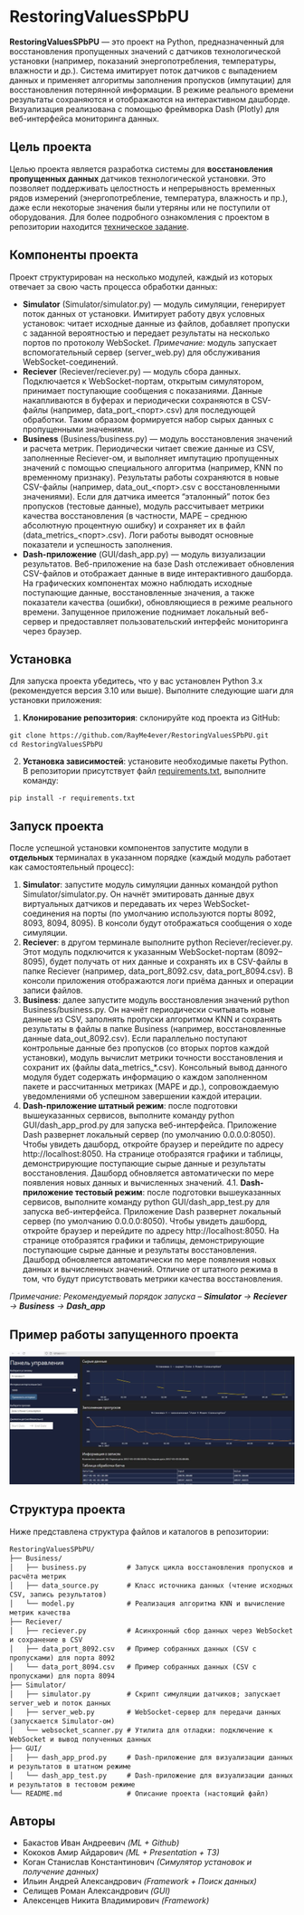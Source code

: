 # RestoringValuesSPbPU
**RestoringValuesSPbPU** — это проект на Python, предназначенный для восстановления пропущенных значений с датчиков технологической установки (например, показаний энергопотребления, температуры, влажности и др.). Система имитирует поток датчиков с выпадением данных и применяет алгоритмы заполнения пропусков (импутации) для восстановления потерянной информации. В режиме реального времени результаты сохраняются и отображаются на интерактивном дашборде. Визуализация реализована с помощью фреймворка Dash (Plotly) для веб-интерфейса мониторинга данных.

## Цель проекта
Целью проекта является разработка системы для **восстановления пропущенных данных** датчиков технологической установки. Это позволяет поддерживать целостность и непрерывность временных рядов измерений (энергопотребление, температура, влажность и пр.), даже если некоторые значения были утеряны или не поступили от оборудования. Для более подробного ознакомления с проектом в репозитории находится [техническое задание](Техническое_задание.pdf).

## Компоненты проекта
Проект структурирован на несколько модулей, каждый из которых отвечает за свою часть процесса обработки данных:

  * **Simulator** (Simulator/simulator.py) — модуль симуляции, генерирует поток данных от установки. Имитирует работу двух условных установок: читает исходные данные из файлов, добавляет пропуски с заданной вероятностью и передает результаты на несколько портов по протоколу WebSocket. _Примечание:_ модуль запускает вспомогательный сервер (server_web.py) для обслуживания WebSocket-соединений.
  * **Reciever** (Reciever/reciever.py) — модуль сбора данных. Подключается к WebSocket-портам, открытым симулятором, принимает поступающие сообщения с показаниями. Данные накапливаются в буферах и периодически сохраняются в CSV-файлы (например, data_port_<порт>.csv) для последующей обработки. Таким образом формируется набор сырых данных с пропущенными значениями.
  * **Business** (Business/business.py) — модуль восстановления значений и расчета метрик. Периодически читает свежие данные из CSV, заполненные Reciever-ом, и выполняет импутацию пропущенных значений с помощью специального алгоритма (например, KNN по временному признаку). Результаты работы сохраняются в новые CSV-файлы (например, data_out_<порт>.csv с восстановленными значениями). Если для датчика имеется “эталонный” поток без пропусков (тестовые данные), модуль рассчитывает метрики качества восстановления (в частности, MAPE – среднюю абсолютную процентную ошибку) и сохраняет их в файл (data_metrics_<порт>.csv). Логи работы выводят основные показатели и успешность заполнения.
  * **Dash-приложение** (GUI/dash_app.py) — модуль визуализации результатов. Веб-приложение на базе Dash отслеживает обновления CSV-файлов и отображает данные в виде интерактивного дашборда. На графических компонентах можно наблюдать исходные поступающие данные, восстановленные значения, а также показатели качества (ошибки), обновляющиеся в режиме реального времени. Запущенное приложение поднимает локальный веб-сервер и предоставляет пользовательский интерфейс мониторинга через браузер.

## Установка

Для запуска проекта убедитесь, что у вас установлен Python 3.x (рекомендуется версия 3.10 или выше). Выполните следующие шаги для установки приложения:

  1. **Клонирование репозитория**: склонируйте код проекта из GitHub:
```
git clone https://github.com/RayMe4ever/RestoringValuesSPbPU.git
cd RestoringValuesSPbPU
```

  2. **Установка зависимостей**: установите необходимые пакеты Python. В репозитории присутствует файл [requirements.txt](requirements.txt), выполните команду:
```
pip install -r requirements.txt
```
## Запуск проекта

После успешной установки компонентов запустите модули в **отдельных** терминалах в указанном порядке (каждый модуль работает как самостоятельный процесс):
  1. **Simulator**: запустите модуль симуляции данных командой python Simulator/simulator.py. Он начнёт эмитировать данные двух виртуальных датчиков и передавать их через WebSocket-соединения на порты (по умолчанию используются порты 8092, 8093, 8094, 8095). В консоли будут отображаться сообщения о ходе симуляции.
  2. **Reciever**: в другом терминале выполните python Reciever/reciever.py. Этот модуль подключится к указанным WebSocket-портам (8092–8095), будет получать от них данные и сохранять их в CSV-файлы в папке Reciever (например, data_port_8092.csv, data_port_8094.csv). В консоли приложения отображаются логи приёма данных и операции записи файлов.
  3. **Business**: далее запустите модуль восстановления значений python Business/business.py. Он начнёт периодически считывать новые данные из CSV, заполнять пропуски алгоритмом KNN и сохранять результаты в файлы в папке Business (например, восстановленные данные data_out_8092.csv). Если параллельно поступают контрольные данные без пропусков (со вторых портов каждой установки), модуль вычислит метрики точности восстановления и сохранит их (файлы data_metrics_*.csv). Консольный вывод данного модуля будет содержать информацию о каждом заполненном пакете и рассчитанных метриках (MAPE и др.), сопровождаемую уведомлениями об успешном завершении каждой итерации.
  4. **Dash-приложение штатный режим**: после подготовки вышеуказанных сервисов, выполните команду python GUI/dash_app_prod.py для запуска веб-интерфейса. Приложение Dash развернет локальный сервер (по умолчанию 0.0.0.0:8050). Чтобы увидеть дашборд, откройте браузер и перейдите по адресу http://localhost:8050. На странице отобразятся графики и таблицы, демонстрирующие поступающие сырые данные и результаты восстановления. Дашборд обновляется автоматически по мере появления новых данных и вычисленных значений.
  4.1. **Dash-приложение тестовый режим**: после подготовки вышеуказанных сервисов, выполните команду python GUI/dash_app_test.py для запуска веб-интерфейса. Приложение Dash развернет локальный сервер (по умолчанию 0.0.0.0:8050). Чтобы увидеть дашборд, откройте браузер и перейдите по адресу http://localhost:8050. На странице отобразятся графики и таблицы, демонстрирующие поступающие сырые данные и результаты восстановления. Дашборд обновляется автоматически по мере появления новых данных и вычисленных значений. Отличие от штатного режима в том, что будут присутствовать метрики качества восстановления.

_Примечание: Рекомендуемый порядок запуска – **Simulator** → **Reciever** → **Business** → **Dash_app**_

## Пример работы запущенного проекта

![Dashboard](Imgs/dashboard.jpg)

## Структура проекта

Ниже представлена структура файлов и каталогов в репозитории:
```
RestoringValuesSPbPU/
├── Business/
│   ├── business.py          # Запуск цикла восстановления пропусков и расчёта метрик
│   ├── data_source.py       # Класс источника данных (чтение исходных CSV, запись результатов)
│   └── model.py             # Реализация алгоритма KNN и вычисление метрик качества
├── Reciever/
│   ├── reciever.py          # Асинхронный сбор данных через WebSocket и сохранение в CSV
│   ├── data_port_8092.csv   # Пример собранных данных (CSV с пропусками) для порта 8092
│   └── data_port_8094.csv   # Пример собранных данных (CSV с пропусками) для порта 8094
├── Simulator/
│   ├── simulator.py         # Скрипт симуляции датчиков; запускает server_web и поток данных
│   ├── server_web.py        # WebSocket-сервер для передачи данных (запускается Simulator-ом)
│   └── websocket_scanner.py # Утилита для отладки: подключение к WebSocket и вывод полученных данных
├── GUI/
│   ├── dash_app_prod.py     # Dash-приложение для визуализации данных и результатов в штатном режиме
│   └── dash_app_test.py     # Dash-приложение для визуализации данных и результатов в тестовом режиме   
└── README.md                # Описание проекта (настоящий файл)
```
## Авторы
 * Бакастов Иван Андреевич _(ML + Github)_
 * Кококов Амир Айдарович _(ML + Presentation + ТЗ)_
 * Коган Станислав Константинович _(Симулятор установок и получение данных)_
 * Ильин Андрей Александрович _(Framework + Поиск данных)_
 * Селищев Роман Александрович _(GUI)_
 * Алексенцев Никита Владимирович _(Framework)_
